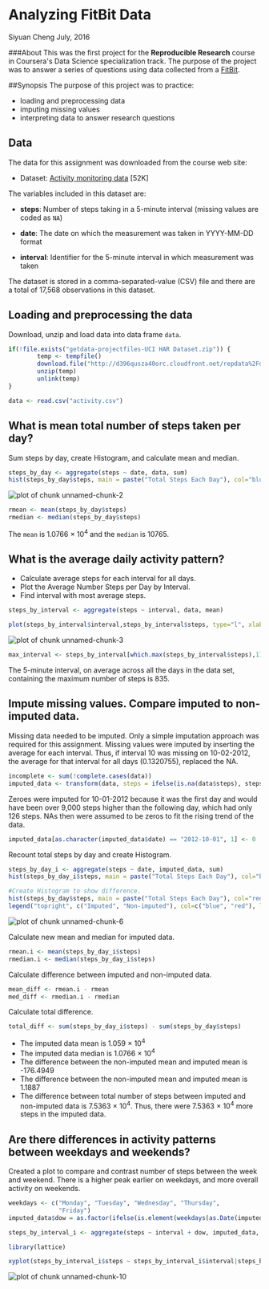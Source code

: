 # Analyzing FitBit Data
Siyuan Cheng
July, 2016

###About
This was the first project for the **Reproducible Research** course in Coursera's Data Science specialization track. The purpose of the project was to answer a series of questions using data collected from a [FitBit](http://en.wikipedia.org/wiki/Fitbit).


##Synopsis
The purpose of this project was to practice:

* loading and preprocessing data
* imputing missing values
* interpreting data to answer research questions

## Data
The data for this assignment was downloaded from the course web
site:

* Dataset: [Activity monitoring data](https://d396qusza40orc.cloudfront.net/repdata%2Fdata%2Factivity.zip) [52K]

The variables included in this dataset are:

* **steps**: Number of steps taking in a 5-minute interval (missing
    values are coded as `NA`)

* **date**: The date on which the measurement was taken in YYYY-MM-DD
    format

* **interval**: Identifier for the 5-minute interval in which
    measurement was taken

The dataset is stored in a comma-separated-value (CSV) file and there are a total of 17,568 observations in this dataset.

## Loading and preprocessing the data

Download, unzip and load data into data frame `data`. 

```r
if(!file.exists("getdata-projectfiles-UCI HAR Dataset.zip")) {
        temp <- tempfile()
        download.file("http://d396qusza40orc.cloudfront.net/repdata%2Fdata%2Factivity.zip",temp)
        unzip(temp)
        unlink(temp)
}

data <- read.csv("activity.csv")
```


## What is mean total number of steps taken per day?
Sum steps by day, create Histogram, and calculate mean and median.

```r
steps_by_day <- aggregate(steps ~ date, data, sum)
hist(steps_by_day$steps, main = paste("Total Steps Each Day"), col="blue", xlab="Number of Steps")
```

![plot of chunk unnamed-chunk-2](./Reproducible_Research_Project_1_Steps_files/figure-html/unnamed-chunk-2.png) 

```r
rmean <- mean(steps_by_day$steps)
rmedian <- median(steps_by_day$steps)
```

The `mean` is 1.0766 &times; 10<sup>4</sup> and the `median` is 10765.

## What is the average daily activity pattern?

* Calculate average steps for each interval for all days. 
* Plot the Average Number Steps per Day by Interval. 
* Find interval with most average steps. 

```r
steps_by_interval <- aggregate(steps ~ interval, data, mean)

plot(steps_by_interval$interval,steps_by_interval$steps, type="l", xlab="Interval", ylab="Number of Steps",main="Average Number of Steps per Day by Interval")
```

![plot of chunk unnamed-chunk-3](./Reproducible_Research_Project_1_Steps_files/figure-html/unnamed-chunk-3.png) 

```r
max_interval <- steps_by_interval[which.max(steps_by_interval$steps),1]
```

The 5-minute interval, on average across all the days in the data set, containing the maximum number of steps is 835.

## Impute missing values. Compare imputed to non-imputed data.
Missing data needed to be imputed. Only a simple imputation approach was required for this assignment. 
Missing values were imputed by inserting the average for each interval. Thus, if interval 10 was missing on 10-02-2012, the average for that interval for all days (0.1320755), replaced the NA. 

```r
incomplete <- sum(!complete.cases(data))
imputed_data <- transform(data, steps = ifelse(is.na(data$steps), steps_by_interval$steps[match(data$interval, steps_by_interval$interval)], data$steps))
```

Zeroes were imputed for 10-01-2012 because it was the first day and would have been over 9,000 steps higher than the following day, which had only 126 steps. NAs then were assumed to be zeros to fit the rising trend of the data. 

```r
imputed_data[as.character(imputed_data$date) == "2012-10-01", 1] <- 0
```

Recount total steps by day and create Histogram. 

```r
steps_by_day_i <- aggregate(steps ~ date, imputed_data, sum)
hist(steps_by_day_i$steps, main = paste("Total Steps Each Day"), col="blue", xlab="Number of Steps")

#Create Histogram to show difference. 
hist(steps_by_day$steps, main = paste("Total Steps Each Day"), col="red", xlab="Number of Steps", add=T)
legend("topright", c("Imputed", "Non-imputed"), col=c("blue", "red"), lwd=10)
```

![plot of chunk unnamed-chunk-6](./Reproducible_Research_Project_1_Steps_files/figure-html/unnamed-chunk-6.png) 

Calculate new mean and median for imputed data. 

```r
rmean.i <- mean(steps_by_day_i$steps)
rmedian.i <- median(steps_by_day_i$steps)
```

Calculate difference between imputed and non-imputed data.

```r
mean_diff <- rmean.i - rmean
med_diff <- rmedian.i - rmedian
```

Calculate total difference.

```r
total_diff <- sum(steps_by_day_i$steps) - sum(steps_by_day$steps)
```
* The imputed data mean is 1.059 &times; 10<sup>4</sup>
* The imputed data median is 1.0766 &times; 10<sup>4</sup>
* The difference between the non-imputed mean and imputed mean is -176.4949
* The difference between the non-imputed mean and imputed mean is 1.1887
* The difference between total number of steps between imputed and non-imputed data is 7.5363 &times; 10<sup>4</sup>. Thus, there were 7.5363 &times; 10<sup>4</sup> more steps in the imputed data.


## Are there differences in activity patterns between weekdays and weekends?
Created a plot to compare and contrast number of steps between the week and weekend. There is a higher peak earlier on weekdays, and more overall activity on weekends.  

```r
weekdays <- c("Monday", "Tuesday", "Wednesday", "Thursday", 
              "Friday")
imputed_data$dow = as.factor(ifelse(is.element(weekdays(as.Date(imputed_data$date)),weekdays), "Weekday", "Weekend"))

steps_by_interval_i <- aggregate(steps ~ interval + dow, imputed_data, mean)

library(lattice)

xyplot(steps_by_interval_i$steps ~ steps_by_interval_i$interval|steps_by_interval_i$dow, main="Average Steps per Day by Interval",xlab="Interval", ylab="Steps",layout=c(1,2), type="l")
```

![plot of chunk unnamed-chunk-10](./Reproducible_Research_Project_1_Steps_files/figure-html/unnamed-chunk-10.png) 
